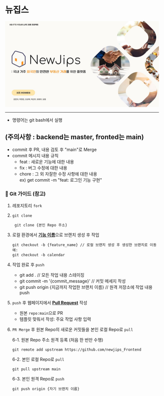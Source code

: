# 뉴집스

![main page](https://github.com/ParkJeongBin01/newjips/blob/main/newjips_Frontend/src/assets/README/main.JPG)

- - -
- 명령어는 git bash에서 실행

## (주의사항 : backend는 master, fronted는 main)

- commit 후 PR, 내용 검토 후 "main"로 Merge
- commit 메시지 내용 규칙
  - feat : 새로운 기능에 대한 내용
  - fix : 버그 수정에 대한 내용
  - chore : 그 외 자잘한 수정 사항에 대한 내용<br/>
   ex) get commit -m "feat: 로그인 기능 구현"



### 🔖 Git 가이드 (참고)
1. 레포지토리 `fork`
2. `git clone`
   ````
    git clone {본인 Repo 주소}
   ````
3. 로컬 환경에서 <u>**기능 이름**</u>으로 브랜치 생성 후 작업
   ````
   git checkout -b {feature_name} // 로컬 브랜치 생성 후 생성한 브랜치로 이동
   예: 
   git checkout -b calendar
   ````
4. 작업 완료 후 `push`
   - git add . // 모든 작업 내용 스테이징<br/>
   - git commit -m '{commit_message}' // 커밋 메세지 작성 <br/>
   - git push origin {지금까지 작업한 브랜치 이름} // 원격 저장소에 작업 내용 push<br/>

5. `push` 후 웹페이지에서 <u>**Pull Request**</u> 작성
    - 원본 `repo:main`으로 PR 
    - 템플릿 맞춰서 작성: 주요 작업 사항 입력
6. `PR Merge` 후 원본 Repo의 새로운 커밋들을 본인 로컬 Repo로 `pull`
   
    6-1. 원본 Repo 주소 원격 등록 (처음 한 번만 수행)
    ````
    git remote add upstream https://github.com/newjips_Frontend
    ````
    6-2. 본인 로컬 Repo로 `pull`
    ````
    git pull upstream main
    ````
    6-3. 본인 원격 Repo로 `push`
    ````
    git push origin {자기 브랜치 이름}
    ````
